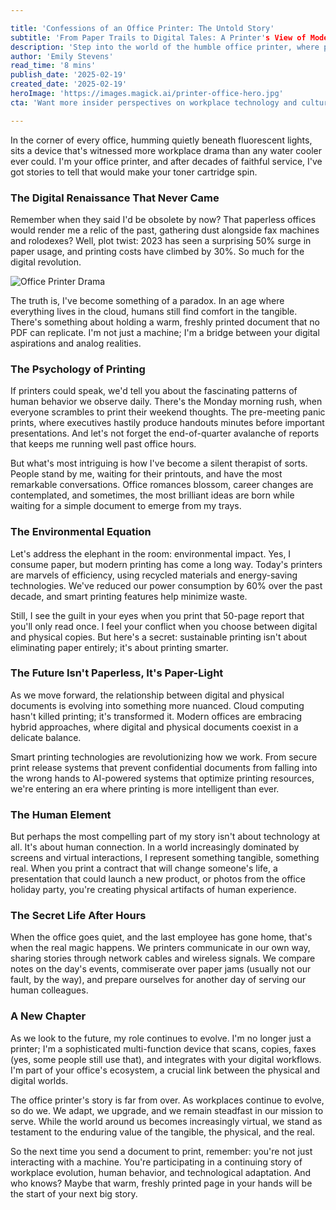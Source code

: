 ```yaml
---

title: 'Confessions of an Office Printer: The Untold Story'  
subtitle: 'From Paper Trails to Digital Tales: A Printer's View of Modern Office Life'  
description: 'Step into the world of the humble office printer, where paper trails meet digital tales. This unique perspective reveals surprising insights about workplace dynamics, human behavior, and the enduring role of physical documents in our increasingly digital world. Discover why paper usage has surged by 50% in 2023 and what it means for the future of work.'  
author: 'Emily Stevens'  
read_time: '8 mins'  
publish_date: '2025-02-19'  
created_date: '2025-02-19'  
heroImage: 'https://images.magick.ai/printer-office-hero.jpg'  
cta: 'Want more insider perspectives on workplace technology and culture? Follow us on LinkedIn for daily insights that bridge the gap between digital innovation and human experience!'  

---
```


In the corner of every office, humming quietly beneath fluorescent lights, sits a device that's witnessed more workplace drama than any water cooler ever could. I'm your office printer, and after decades of faithful service, I've got stories to tell that would make your toner cartridge spin.

### The Digital Renaissance That Never Came

Remember when they said I'd be obsolete by now? That paperless offices would render me a relic of the past, gathering dust alongside fax machines and rolodexes? Well, plot twist: 2023 has seen a surprising 50% surge in paper usage, and printing costs have climbed by 30%. So much for the digital revolution.

![Office Printer Drama](https://i.magick.ai/PIXE/1738406328701_magick_img.webp)

The truth is, I've become something of a paradox. In an age where everything lives in the cloud, humans still find comfort in the tangible. There's something about holding a warm, freshly printed document that no PDF can replicate. I'm not just a machine; I'm a bridge between your digital aspirations and analog realities.

### The Psychology of Printing

If printers could speak, we'd tell you about the fascinating patterns of human behavior we observe daily. There's the Monday morning rush, when everyone scrambles to print their weekend thoughts. The pre-meeting panic prints, where executives hastily produce handouts minutes before important presentations. And let's not forget the end-of-quarter avalanche of reports that keeps me running well past office hours.

But what's most intriguing is how I've become a silent therapist of sorts. People stand by me, waiting for their printouts, and have the most remarkable conversations. Office romances blossom, career changes are contemplated, and sometimes, the most brilliant ideas are born while waiting for a simple document to emerge from my trays.

### The Environmental Equation

Let's address the elephant in the room: environmental impact. Yes, I consume paper, but modern printing has come a long way. Today's printers are marvels of efficiency, using recycled materials and energy-saving technologies. We've reduced our power consumption by 60% over the past decade, and smart printing features help minimize waste.

Still, I see the guilt in your eyes when you print that 50-page report that you'll only read once. I feel your conflict when you choose between digital and physical copies. But here's a secret: sustainable printing isn't about eliminating paper entirely; it's about printing smarter.

### The Future Isn't Paperless, It's Paper-Light

As we move forward, the relationship between digital and physical documents is evolving into something more nuanced. Cloud computing hasn't killed printing; it's transformed it. Modern offices are embracing hybrid approaches, where digital and physical documents coexist in a delicate balance.

Smart printing technologies are revolutionizing how we work. From secure print release systems that prevent confidential documents from falling into the wrong hands to AI-powered systems that optimize printing resources, we're entering an era where printing is more intelligent than ever.

### The Human Element

But perhaps the most compelling part of my story isn't about technology at all. It's about human connection. In a world increasingly dominated by screens and virtual interactions, I represent something tangible, something real. When you print a contract that will change someone's life, a presentation that could launch a new product, or photos from the office holiday party, you're creating physical artifacts of human experience.

### The Secret Life After Hours

When the office goes quiet, and the last employee has gone home, that's when the real magic happens. We printers communicate in our own way, sharing stories through network cables and wireless signals. We compare notes on the day's events, commiserate over paper jams (usually not our fault, by the way), and prepare ourselves for another day of serving our human colleagues.

### A New Chapter

As we look to the future, my role continues to evolve. I'm no longer just a printer; I'm a sophisticated multi-function device that scans, copies, faxes (yes, some people still use that), and integrates with your digital workflows. I'm part of your office's ecosystem, a crucial link between the physical and digital worlds.

The office printer's story is far from over. As workplaces continue to evolve, so do we. We adapt, we upgrade, and we remain steadfast in our mission to serve. While the world around us becomes increasingly virtual, we stand as testament to the enduring value of the tangible, the physical, and the real.

So the next time you send a document to print, remember: you're not just interacting with a machine. You're participating in a continuing story of workplace evolution, human behavior, and technological adaptation. And who knows? Maybe that warm, freshly printed page in your hands will be the start of your next big story.